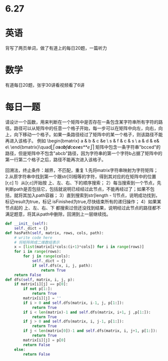 # 6.27

# 英语

背写了两页单词，做了有道上的每日20题，一篇听力

# 数学    

有道每日20题，张宇30讲看视频看了6讲

#  每日一题  

请设计一个函数，用来判断在一个矩阵中是否存在一条包含某字符串所有字符的路径。路径可以从矩阵中的任意一个格子开始，每一步可以在矩阵中向左，向右，向上，向下移动一个格子。如果一条路径经过了矩阵中的某一个格子，则该路径不能再进入该格子。 例如 \begin{bmatrix} a & b & c &e \\ s & f & c & s \\ a & d & e& e\\ \end{bmatrix}\quad⎣⎡*a**s**a**b**f**d**c**c**e**e**s**e*⎦⎤ 矩阵中包含一条字符串"bcced"的路径，但是矩阵中不包含"abcb"路径，因为字符串的第一个字符b占据了矩阵中的第一行第二个格子之后，路径不能再次进入该格子。

回溯法，终止条件：越界，不匹配，重复
1.先将matrix字符串映射为字符矩阵；
2.从原字符串中找到第一个跟str[0]相等的字符，得到其对应的在矩阵中的位置[r,c]
1）从[r,c]开始按 上、左、右、下的顺序搜索；
2）每当搜索到一个节点，先判断path是否包括它，包括就说明已经经过此节点，不能再经过了；如果不包括，就将其加入path容器；
3）直到搜索到str[length - 1]节点，说明成功找到，标记result为true，标记
isFinished为true,尽快结束所有的递归操作；
4）如果某节点起的 上、左、右、下 都搜索过但还没找到结果，说明经过此节点的路径都不满足题意，将其从path中删除，回溯到上一层继续找。

```python
def __init__(self):
    self._dict = {}
def hasPath(self, matrix, rows, cols, path):
    # write code here
    # 将矩阵转成二维数组表示
    x = [list(matrix[i*cols:(i+1)*cols]) for i in range(rows)]
    for i in range(rows):
        for j in range(cols):
            self._dict = {}
            if self.dfs(x, i, j, path):
                return True
    return False
def dfs(self, matrix, i, j, p):
    if matrix[i][j] == p[0]:
        if not p[1:]:
            return True
        matrix[i][j] = ''
        if i > 0 and self.dfs(matrix, i-1, j, p[1:]):
            return True
        if i < len(matrix)-1 and self.dfs(matrix, i+1, j ,p[1:]):
            return True
        if j > 0 and self.dfs(matrix, i, j-1, p[1:]):
            return True
        if j < len(matrix[0])-1 and self.dfs(matrix, i, j+1, p[1:]):
            return True
        matrix[i][j] = p[0]
        return False
    else:
        return False
```

